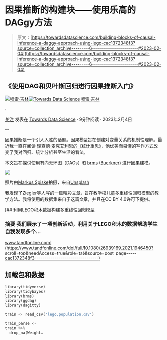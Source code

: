 # 因果推断的构建块——使用乐高的DAGgy方法

> 原文：[https://towardsdatascience.com/building-blocks-of-causal-inference-a-daggy-approach-using-lego-cac1372348f3?source=collection_archive---------6-----------------------#2023-02-04](https://towardsdatascience.com/building-blocks-of-causal-inference-a-daggy-approach-using-lego-cac1372348f3?source=collection_archive---------6-----------------------#2023-02-04)

## 《使用DAG和贝叶斯回归进行因果推断入门》

[](https://mmgillin.medium.com/?source=post_page-----cac1372348f3--------------------------------)[![穆雷·吉林](../Images/40619967eb8911fa1d651503143b940c.png)](https://mmgillin.medium.com/?source=post_page-----cac1372348f3--------------------------------)[](https://towardsdatascience.com/?source=post_page-----cac1372348f3--------------------------------)[![Towards Data Science](../Images/a6ff2676ffcc0c7aad8aaf1d79379785.png)](https://towardsdatascience.com/?source=post_page-----cac1372348f3--------------------------------) [穆雷·吉林](https://mmgillin.medium.com/?source=post_page-----cac1372348f3--------------------------------)

·

[关注](https://medium.com/m/signin?actionUrl=https%3A%2F%2Fmedium.com%2F_%2Fsubscribe%2Fuser%2Fa168322fa6bf&operation=register&redirect=https%3A%2F%2Ftowardsdatascience.com%2Fbuilding-blocks-of-causal-inference-a-daggy-approach-using-lego-cac1372348f3&user=Murray+Gillin&userId=a168322fa6bf&source=post_page-a168322fa6bf----cac1372348f3---------------------post_header-----------) 发表在 [Towards Data Science](https://towardsdatascience.com/?source=post_page-----cac1372348f3--------------------------------) · 9分钟阅读 · 2023年2月4日 [](https://medium.com/m/signin?actionUrl=https%3A%2F%2Fmedium.com%2F_%2Fvote%2Ftowards-data-science%2Fcac1372348f3&operation=register&redirect=https%3A%2F%2Ftowardsdatascience.com%2Fbuilding-blocks-of-causal-inference-a-daggy-approach-using-lego-cac1372348f3&user=Murray+Gillin&userId=a168322fa6bf&source=-----cac1372348f3---------------------clap_footer-----------)

--

[](https://medium.com/m/signin?actionUrl=https%3A%2F%2Fmedium.com%2F_%2Fbookmark%2Fp%2Fcac1372348f3&operation=register&redirect=https%3A%2F%2Ftowardsdatascience.com%2Fbuilding-blocks-of-causal-inference-a-daggy-approach-using-lego-cac1372348f3&source=-----cac1372348f3---------------------bookmark_footer-----------)

因果推断是一个引人入胜的话题。因果模型旨在创建对变量关系的机制性理解。最近我一直在阅读 [理查德·麦克艾利思的《统计重思》](https://xcelab.net/rm/statistical-rethinking/)，他优美而易懂的写作方式改变了我对回归、统计分析甚至生活的看法。

本文旨在探讨使用有向无环图（DAGs）和 [brms](https://paul-buerkner.github.io/brms/) ([Buerkner](https://www.jstatsoft.org/article/view/v080i01)) 进行因果建模。

![](../Images/fe10c108fa784cf687d96ac142ce244c.png)

照片由[Markus Spiske](https://unsplash.com/@markusspiske?utm_source=medium&utm_medium=referral)拍摄，来自[Unsplash](https://unsplash.com/?utm_source=medium&utm_medium=referral)

我发现了Ziegler等人写的一篇精彩文章，旨在教学校儿童多重线性回归模型的教学方法。我将使用的数据集来自于这篇文章，并且在CC BY 4.0许可下提供。

[](https://www.tandfonline.com/doi/full/10.1080/26939169.2021.1946450?scroll=top&needAccess=true&role=tab&source=post_page-----cac1372348f3--------------------------------) [## 利用LEGO积木数据构建多重线性回归模型

### 摘要 我们展示了一项创新活动，利用关于LEGO积木的数据帮助学生自我发现多个…

www.tandfonline.com](https://www.tandfonline.com/doi/full/10.1080/26939169.2021.1946450?scroll=top&needAccess=true&role=tab&source=post_page-----cac1372348f3--------------------------------)

## **加载包和数据**

```py
library(tidyverse)
library(tidybayes)
library(brms)
library(ggdag)
library(dagitty)

train <- read_csv('lego.population.csv')

train_parse <- 
train %>% 
  drop_na(Weight…
```
